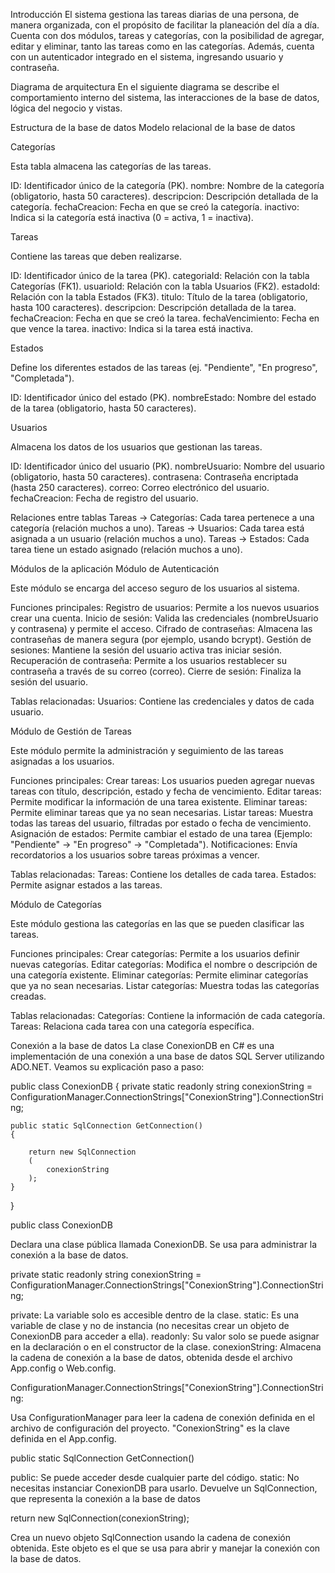 Introducción
El sistema gestiona las tareas diarias de una persona, de manera organizada, con el propósito de facilitar la planeación del día a día. 
Cuenta con dos módulos, tareas y categorías, con la posibilidad de agregar, editar y eliminar, tanto las tareas como en las categorías. 
Además, cuenta con un autenticador integrado en el sistema, ingresando usuario y contraseña.


Diagrama de arquitectura
En el siguiente diagrama se describe el comportamiento interno del sistema, las interacciones de la base de datos, lógica del negocio y vistas.



Estructura de la base de datos
Modelo relacional de la base de datos



Categorías

Esta tabla almacena las categorías de las tareas.

ID: Identificador único de la categoría (PK).
nombre: Nombre de la categoría (obligatorio, hasta 50 caracteres).
descripcion: Descripción detallada de la categoría.
fechaCreacion: Fecha en que se creó la categoría.
inactivo: Indica si la categoría está inactiva (0 = activa, 1 = inactiva).

Tareas

Contiene las tareas que deben realizarse.

ID: Identificador único de la tarea (PK).
categoriaId: Relación con la tabla Categorías (FK1).
usuarioId: Relación con la tabla Usuarios (FK2).
estadoId: Relación con la tabla Estados (FK3).
titulo: Título de la tarea (obligatorio, hasta 100 caracteres).
descripcion: Descripción detallada de la tarea.
fechaCreacion: Fecha en que se creó la tarea.
fechaVencimiento: Fecha en que vence la tarea.
inactivo: Indica si la tarea está inactiva.

Estados

Define los diferentes estados de las tareas (ej. "Pendiente", "En progreso", "Completada").

ID: Identificador único del estado (PK).
nombreEstado: Nombre del estado de la tarea (obligatorio, hasta 50 caracteres).

Usuarios

Almacena los datos de los usuarios que gestionan las tareas.

ID: Identificador único del usuario (PK).
nombreUsuario: Nombre del usuario (obligatorio, hasta 50 caracteres).
contrasena: Contraseña encriptada (hasta 250 caracteres).
correo: Correo electrónico del usuario.
fechaCreacion: Fecha de registro del usuario.

Relaciones entre tablas
Tareas → Categorías: Cada tarea pertenece a una categoría (relación muchos a uno).
Tareas → Usuarios: Cada tarea está asignada a un usuario (relación muchos a uno).
Tareas → Estados: Cada tarea tiene un estado asignado (relación muchos a uno).

Módulos de la aplicación
Módulo de Autenticación

Este módulo se encarga del acceso seguro de los usuarios al sistema.

Funciones principales:
Registro de usuarios: Permite a los nuevos usuarios crear una cuenta.
Inicio de sesión: Valida las credenciales (nombreUsuario y contrasena) y permite el acceso.
Cifrado de contraseñas: Almacena las contraseñas de manera segura (por ejemplo, usando bcrypt).
Gestión de sesiones: Mantiene la sesión del usuario activa tras iniciar sesión.
Recuperación de contraseña: Permite a los usuarios restablecer su contraseña a través de su correo (correo).
Cierre de sesión: Finaliza la sesión del usuario.

Tablas relacionadas:
Usuarios: Contiene las credenciales y datos de cada usuario.

Módulo de Gestión de Tareas

Este módulo permite la administración y seguimiento de las tareas asignadas a los usuarios.

Funciones principales:
Crear tareas: Los usuarios pueden agregar nuevas tareas con título, descripción, estado y fecha de vencimiento.
Editar tareas: Permite modificar la información de una tarea existente.
Eliminar tareas: Permite eliminar tareas que ya no sean necesarias.
Listar tareas: Muestra todas las tareas del usuario, filtradas por estado o fecha de vencimiento.
Asignación de estados: Permite cambiar el estado de una tarea (Ejemplo: "Pendiente" → "En progreso" → "Completada").
Notificaciones: Envía recordatorios a los usuarios sobre tareas próximas a vencer.

Tablas relacionadas:
Tareas: Contiene los detalles de cada tarea.
Estados: Permite asignar estados a las tareas.

Módulo de Categorías

Este módulo gestiona las categorías en las que se pueden clasificar las tareas.

Funciones principales:
Crear categorías: Permite a los usuarios definir nuevas categorías.
Editar categorías: Modifica el nombre o descripción de una categoría existente.
Eliminar categorías: Permite eliminar categorías que ya no sean necesarias.
Listar categorías: Muestra todas las categorías creadas.

Tablas relacionadas:
Categorías: Contiene la información de cada categoría.
Tareas: Relaciona cada tarea con una categoría específica.




Conexión a la base de datos
La clase ConexionDB en C# es una implementación de una conexión a una base de datos SQL Server utilizando ADO.NET. Veamos su explicación paso a paso:

public class ConexionDB
{
    private static readonly string conexionString = ConfigurationManager.ConnectionStrings["ConexionString"].ConnectionString;

    public static SqlConnection GetConnection()
    {
        
        return new SqlConnection
        (
            conexionString
        );
    }
}

public class ConexionDB

Declara una clase pública llamada ConexionDB.
Se usa para administrar la conexión a la base de datos.

private static readonly string conexionString = ConfigurationManager.ConnectionStrings["ConexionString"].ConnectionString;

private: La variable solo es accesible dentro de la clase.
static: Es una variable de clase y no de instancia (no necesitas crear un objeto de ConexionDB para acceder a ella).
readonly: Su valor solo se puede asignar en la declaración o en el constructor de la clase.
conexionString: Almacena la cadena de conexión a la base de datos, obtenida desde el archivo App.config o Web.config.

ConfigurationManager.ConnectionStrings["ConexionString"].ConnectionString:

Usa ConfigurationManager para leer la cadena de conexión definida en el archivo de configuración del proyecto.
"ConexionString" es la clave definida en el App.config.

<?xml version="1.0" encoding="utf-8" ?>
<configuration>
    <configSections>
    </configSections>
    <connectionStrings>
        <add name="ConexionString"
            connectionString="data source = LAPTOP-3NFVNUT5\SQLEXPRESS; initial catalog = TareasDB; user id = sa; password = 12345" />
    </connectionStrings>
    <startup> 
        <supportedRuntime version="v4.0" sku=".NETFramework,Version=v4.8" />
    </startup>
</configuration>

public static SqlConnection GetConnection()

public: Se puede acceder desde cualquier parte del código.
static: No necesitas instanciar ConexionDB para usarlo.
Devuelve un SqlConnection, que representa la conexión a la base de datos

return new SqlConnection(conexionString);

Crea un nuevo objeto SqlConnection usando la cadena de conexión obtenida.
Este objeto es el que se usa para abrir y manejar la conexión con la base de datos.
